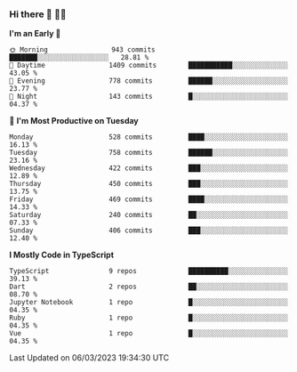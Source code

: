 ### Hi there 👋 🧑‍💻



<!--START_SECTION:waka-->
**I'm an Early 🐤** 

```text
🌞 Morning                943 commits         ███████░░░░░░░░░░░░░░░░░░   28.81 % 
🌆 Daytime                1409 commits        ███████████░░░░░░░░░░░░░░   43.05 % 
🌃 Evening                778 commits         ██████░░░░░░░░░░░░░░░░░░░   23.77 % 
🌙 Night                  143 commits         █░░░░░░░░░░░░░░░░░░░░░░░░   04.37 % 
```
📅 **I'm Most Productive on Tuesday** 

```text
Monday                   528 commits         ████░░░░░░░░░░░░░░░░░░░░░   16.13 % 
Tuesday                  758 commits         ██████░░░░░░░░░░░░░░░░░░░   23.16 % 
Wednesday                422 commits         ███░░░░░░░░░░░░░░░░░░░░░░   12.89 % 
Thursday                 450 commits         ███░░░░░░░░░░░░░░░░░░░░░░   13.75 % 
Friday                   469 commits         ████░░░░░░░░░░░░░░░░░░░░░   14.33 % 
Saturday                 240 commits         ██░░░░░░░░░░░░░░░░░░░░░░░   07.33 % 
Sunday                   406 commits         ███░░░░░░░░░░░░░░░░░░░░░░   12.40 % 
```


**I Mostly Code in TypeScript** 

```text
TypeScript               9 repos             ██████████░░░░░░░░░░░░░░░   39.13 % 
Dart                     2 repos             ██░░░░░░░░░░░░░░░░░░░░░░░   08.70 % 
Jupyter Notebook         1 repo              █░░░░░░░░░░░░░░░░░░░░░░░░   04.35 % 
Ruby                     1 repo              █░░░░░░░░░░░░░░░░░░░░░░░░   04.35 % 
Vue                      1 repo              █░░░░░░░░░░░░░░░░░░░░░░░░   04.35 % 
```




 Last Updated on 06/03/2023 19:34:30 UTC
<!--END_SECTION:waka-->


